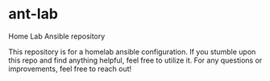 # ant-lab
Home Lab Ansible repository

This repository is for a homelab ansible configuration. If you stumble upon this repo and find anything helpful, feel free to utilize it. For any questions or improvements, feel free to reach out!
